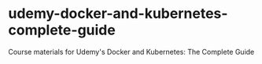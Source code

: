 # udemy-docker-and-kubernetes-complete-guide
Course materials for Udemy's Docker and Kubernetes: The Complete Guide
